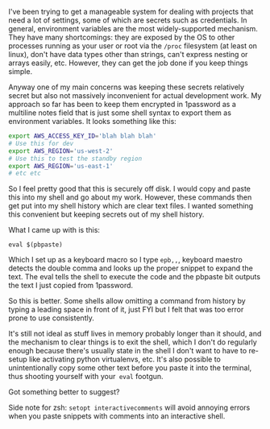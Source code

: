 I've been trying to get a manageable system for dealing with projects that need a lot of settings, some of which are secrets such as credentials. In general, environment variables are the most widely-supported mechanism. They have many shortcomings: they are exposed by the OS to other processes running as your user or root via the `/proc` filesystem (at least on linux), don't have data types other than strings, can't express nesting or arrays easily, etc. However, they can get the job done if you keep things simple.

Anyway one of my main concerns was keeping these secrets relatively secret but also not massively inconvenient for actual development work. My approach so far has been to keep them encrypted in 1password as a multiline notes field that is just some shell syntax to export them as environment variables. It looks something like this:

```sh
export AWS_ACCESS_KEY_ID='blah blah blah'
# Use this for dev
export AWS_REGION='us-west-2'
# Use this to test the standby region
export AWS_REGION='us-east-1'
# etc etc
```

So I feel pretty good that this is securely off disk. I would copy and paste this into my shell and go about my work. However, these commands then get put into my shell history which are clear text files. I wanted something this convenient but keeping secrets out of my shell history.

What I came up with is this:

`eval $(pbpaste)`

Which I set up as a keyboard macro so I type `epb,,`, keyboard maestro detects the double comma and looks up the proper snippet to expand the text. The eval tells the shell to execute the code and the pbpaste bit outputs the text I just copied from 1password.

So this is better. Some shells allow omitting a command from history by typing a leading space in front of it, just FYI but I felt that was too error prone to use consistently.

It's still not ideal as stuff lives in memory probably longer than it should, and the mechanism to clear things is to exit the shell, which I don't do regularly enough because there's usually state in the shell I don't want to have to re-setup like activating python virtualenvs, etc. It's also possible to unintentionally copy some other text before you paste it into the terminal, thus shooting yourself with your` eval` footgun.

Got something better to suggest?

Side note for zsh: `setopt interactivecomments` will avoid annoying errors when you paste snippets with comments into an interactive shell.
